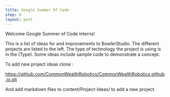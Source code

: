 ```yaml
---
title: Google Summer Of Code
step: 0
layout: post
---
```



Welcome Google Summer of Code interns!

This is a list of ideas for and improvements to BowlerStudio. The different projects are listed to the left. The type of technology the project is using is in the (Type). Some ideas include sample code to demonstrate a concept.  


To add new project ideas clone :

https://github.com/CommonWealthRobotics/CommonWealthRobotics.github.io.git

And add markdown files to content/Project-Ideas/ to add a new project. 